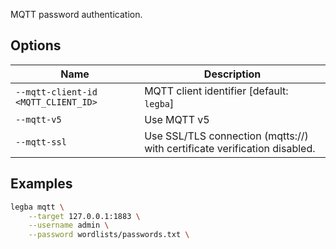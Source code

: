 MQTT password authentication.

## Options

| Name | Description |
| ---- | ----------- | 
| `--mqtt-client-id <MQTT_CLIENT_ID>` | MQTT client identifier [default: `legba`] |
| `--mqtt-v5` | Use MQTT v5 |
| `--mqtt-ssl` | Use SSL/TLS connection (mqtts://) with certificate verification disabled. |

## Examples

```sh
legba mqtt \
    --target 127.0.0.1:1883 \
    --username admin \
    --password wordlists/passwords.txt \
```
